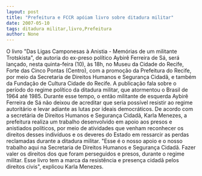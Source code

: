 ```yaml
---
layout: post
title: "Prefeitura e FCCR apóiam livro sobre ditadura militar"
date: 2007-05-10
tags: ditadura militar,livro,Prefeitura
author: None
---
```

O livro &quot;Das Ligas Camponesas &agrave; Anistia - Mem&oacute;rias de um militante Trotskista&quot;, de autoria do ex-preso pol&iacute;tico Aybir&ecirc; Ferreira de S&aacute;, ser&aacute; lan&ccedil;ado, nesta quinta-feira (10), &agrave;s 18h, no Museu da Cidade do Recife, Forte das Cinco Pontas (Centro), com a promo&ccedil;&atilde;o da Prefeitura do Recife, por meio da Secretaria de Direitos Humanos e Seguran&ccedil;a Cidad&atilde;, e tamb&eacute;m da Funda&ccedil;&atilde;o de Cultura Cidade do Recife.
A publica&ccedil;&atilde;o fala sobre o per&iacute;odo do regime pol&iacute;tico da ditadura militar, que atormentou o Brasil de 1964 at&eacute; 1985. Durante esse tempo, o ent&atilde;o militante de esquerda Aybir&ecirc; Ferreira de S&aacute; n&atilde;o deixou de acreditar que seria poss&iacute;vel resistir ao regime autorit&aacute;rio e levar adiante as lutas por ideais democr&aacute;ticos.
De acordo com a secret&aacute;ria de Direitos Humanos e Seguran&ccedil;a Cidad&atilde;, Karla Menezes, a prefeitura realiza um trabalho desenvolvido em apoio aos presos e anistiados pol&iacute;ticos, por meio de atividades que venham reconhecer os direitos desses indiv&iacute;duos e os deveres do Estado em ressarcir as perdas reclamadas durante a ditadura militar.
&quot;Esse &eacute; o nosso apoio e o nosso trabalho aqui na Secretaria de Direitos Humanos e Seguran&ccedil;a Cidad&atilde;. Fazer valer os direitos dos que foram perseguidos e presos, durante o regime militar. Esse livro tem a marca da resist&ecirc;ncia e presen&ccedil;a cidad&atilde; pelos direitos civis&quot;, explicou Karla Menezes. 